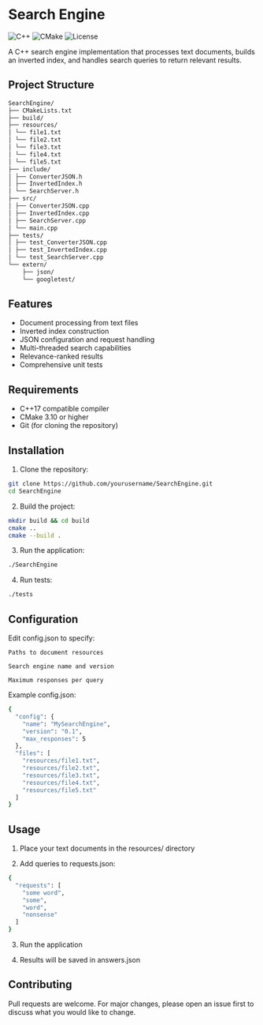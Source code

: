 # Search Engine

![C++](https://img.shields.io/badge/C++-17-blue.svg)
![CMake](https://img.shields.io/badge/CMake-3.10+-green.svg)
![License](https://img.shields.io/badge/License-MIT-orange.svg)

A C++ search engine implementation that processes text documents, builds an inverted index, and handles search queries to return relevant results.

## Project Structure

```bash
SearchEngine/
├── CMakeLists.txt
├── build/
├── resources/
│ └── file1.txt
│ └── file2.txt
│ └── file3.txt
│ └── file4.txt
│ └── file5.txt
├── include/
│ ├── ConverterJSON.h
│ ├── InvertedIndex.h
│ └── SearchServer.h
├── src/
│ ├── ConverterJSON.cpp
│ ├── InvertedIndex.cpp
│ ├── SearchServer.cpp
│ └── main.cpp
├── tests/
│ ├── test_ConverterJSON.cpp
│ ├── test_InvertedIndex.cpp
│ └── test_SearchServer.cpp
└── extern/
    ├── json/
    └── googletest/
```

## Features

- Document processing from text files
- Inverted index construction
- JSON configuration and request handling
- Multi-threaded search capabilities
- Relevance-ranked results
- Comprehensive unit tests

## Requirements

- C++17 compatible compiler
- CMake 3.10 or higher
- Git (for cloning the repository)

## Installation

1. Clone the repository:
```bash
git clone https://github.com/yourusername/SearchEngine.git
cd SearchEngine
```

2. Build the project:
```bash
mkdir build && cd build
cmake ..
cmake --build .
```

3. Run the application:
```bash
./SearchEngine
```

4. Run tests:
```bash
./tests
```

## Configuration

Edit config.json to specify:

    Paths to document resources

    Search engine name and version

    Maximum responses per query

Example config.json:

```bash
{
  "config": {
    "name": "MySearchEngine",
    "version": "0.1",
    "max_responses": 5
  },
  "files": [
    "resources/file1.txt",
    "resources/file2.txt",
    "resources/file3.txt",
    "resources/file4.txt",
    "resources/file5.txt"
  ]
}
```

## Usage

1. Place your text documents in the resources/ directory

2. Add queries to requests.json:

```bash
{
  "requests": [
    "some word",
    "some",
    "word",
    "nonsense"
  ]
}
```

3. Run the application

4. Results will be saved in answers.json

## Contributing

Pull requests are welcome. For major changes, please open an issue first to discuss what you would like to change.
